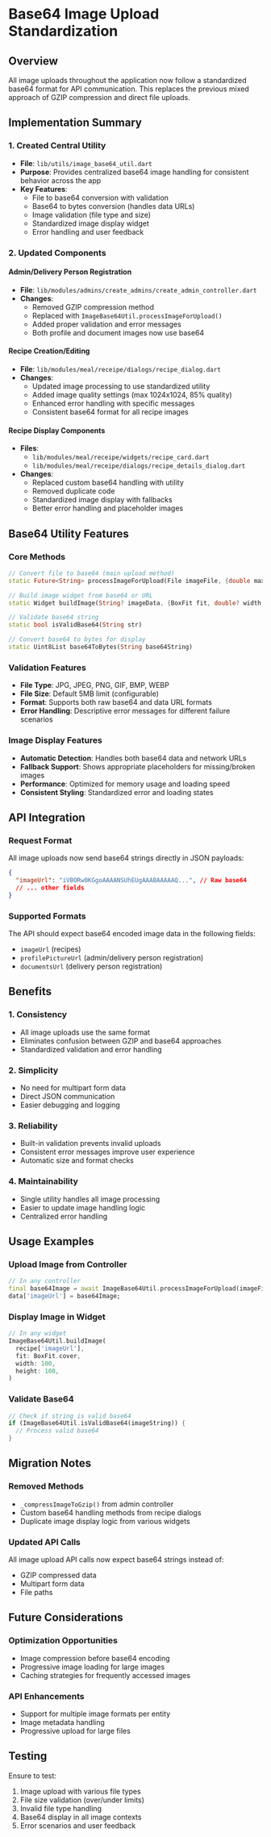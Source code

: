 # Base64 Image Upload Standardization

## Overview

All image uploads throughout the application now follow a standardized base64 format for API
communication. This replaces the previous mixed approach of GZIP compression and direct file
uploads.

## Implementation Summary

### 1. Created Central Utility

- **File**: `lib/utils/image_base64_util.dart`
- **Purpose**: Provides centralized base64 image handling for consistent behavior across the app
- **Key Features**:
    - File to base64 conversion with validation
    - Base64 to bytes conversion (handles data URLs)
    - Image validation (file type and size)
    - Standardized image display widget
    - Error handling and user feedback

### 2. Updated Components

#### Admin/Delivery Person Registration

- **File**: `lib/modules/admins/create_admins/create_admin_controller.dart`
- **Changes**:
    - Removed GZIP compression method
    - Replaced with `ImageBase64Util.processImageForUpload()`
    - Added proper validation and error messages
    - Both profile and document images now use base64

#### Recipe Creation/Editing

- **File**: `lib/modules/meal/receipe/dialogs/recipe_dialog.dart`
- **Changes**:
    - Updated image processing to use standardized utility
    - Added image quality settings (max 1024x1024, 85% quality)
    - Enhanced error handling with specific messages
    - Consistent base64 format for all recipe images

#### Recipe Display Components

- **Files**:
    - `lib/modules/meal/receipe/widgets/recipe_card.dart`
    - `lib/modules/meal/receipe/dialogs/recipe_details_dialog.dart`
- **Changes**:
    - Replaced custom base64 handling with utility
    - Removed duplicate code
    - Standardized image display with fallbacks
    - Better error handling and placeholder images

## Base64 Utility Features

### Core Methods

```dart
// Convert file to base64 (main upload method)
static Future<String> processImageForUpload(File imageFile, {double maxSizeMB = 5.0})

// Build image widget from base64 or URL
static Widget buildImage(String? imageData, {BoxFit fit, double? width, double? height})

// Validate base64 string
static bool isValidBase64(String str)

// Convert base64 to bytes for display
static Uint8List base64ToBytes(String base64String)
```

### Validation Features

- **File Type**: JPG, JPEG, PNG, GIF, BMP, WEBP
- **File Size**: Default 5MB limit (configurable)
- **Format**: Supports both raw base64 and data URL formats
- **Error Handling**: Descriptive error messages for different failure scenarios

### Image Display Features

- **Automatic Detection**: Handles both base64 data and network URLs
- **Fallback Support**: Shows appropriate placeholders for missing/broken images
- **Performance**: Optimized for memory usage and loading speed
- **Consistent Styling**: Standardized error and loading states

## API Integration

### Request Format

All image uploads now send base64 strings directly in JSON payloads:

```json
{
  "imageUrl": "iVBORw0KGgoAAAANSUhEUgAAABAAAAAQ...", // Raw base64
  // ... other fields
}
```

### Supported Formats

The API should expect base64 encoded image data in the following fields:

- `imageUrl` (recipes)
- `profilePictureUrl` (admin/delivery person registration)
- `documentsUrl` (delivery person registration)

## Benefits

### 1. Consistency

- All image uploads use the same format
- Eliminates confusion between GZIP and base64 approaches
- Standardized validation and error handling

### 2. Simplicity

- No need for multipart form data
- Direct JSON communication
- Easier debugging and logging

### 3. Reliability

- Built-in validation prevents invalid uploads
- Consistent error messages improve user experience
- Automatic size and format checks

### 4. Maintainability

- Single utility handles all image processing
- Easier to update image handling logic
- Centralized error handling

## Usage Examples

### Upload Image from Controller

```dart
// In any controller
final base64Image = await ImageBase64Util.processImageForUpload(imageFile);
data['imageUrl'] = base64Image;
```

### Display Image in Widget

```dart
// In any widget
ImageBase64Util.buildImage(
  recipe['imageUrl'],
  fit: BoxFit.cover,
  width: 100,
  height: 100,
)
```

### Validate Base64

```dart
// Check if string is valid base64
if (ImageBase64Util.isValidBase64(imageString)) {
  // Process valid base64
}
```

## Migration Notes

### Removed Methods

- `_compressImageToGzip()` from admin controller
- Custom base64 handling methods from recipe dialogs
- Duplicate image display logic from various widgets

### Updated API Calls

All image upload API calls now expect base64 strings instead of:

- GZIP compressed data
- Multipart form data
- File paths

## Future Considerations

### Optimization Opportunities

- Image compression before base64 encoding
- Progressive image loading for large images
- Caching strategies for frequently accessed images

### API Enhancements

- Support for multiple image formats per entity
- Image metadata handling
- Progressive upload for large files

## Testing

Ensure to test:

1. Image upload with various file types
2. File size validation (over/under limits)
3. Invalid file type handling
4. Base64 display in all image contexts
5. Error scenarios and user feedback